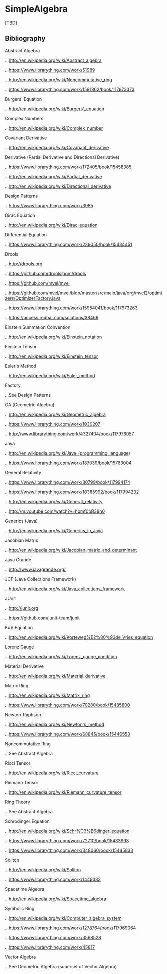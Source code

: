 SimpleAlgebra
============

[TBD]


## Bibliography

Abstract Algebra

...http://en.wikipedia.org/wiki/Abstract_algebra

...https://www.librarything.com/work/51989

...http://en.wikipedia.org/wiki/Noncommutative_ring

...https://www.librarything.com/work/1591862/book/117973373

Burgers' Equation

...http://en.wikipedia.org/wiki/Burgers'_equation

Complex Numbers

...http://en.wikipedia.org/wiki/Complex_number

Covariant Derivative

...http://en.wikipedia.org/wiki/Covariant_derivative

Derivative (Partial Derivative and Directional Derivative)

...https://www.librarything.com/work/172405/book/15458385

...http://en.wikipedia.org/wiki/Partial_derivative

...http://en.wikipedia.org/wiki/Directional_derivative

Design Patterns

...https://www.librarything.com/work/3985

Dirac Equation

...http://en.wikipedia.org/wiki/Dirac_equation

Differential Equation

...https://www.librarything.com/work/239050/book/15434451

Drools

...http://drools.org

...https://github.com/droolsjbpm/drools

...https://github.com/mvel/mvel

...https://github.com/mvel/mvel/blob/master/src/main/java/org/mvel2/optimizers/OptimizerFactory.java

...https://www.librarything.com/work/15954041/book/117973263

...https://access.redhat.com/solutions/38469

Einstein Summation Convention

...http://en.wikipedia.org/wiki/Einstein_notation

Einstein Tensor

...http://en.wikipedia.org/wiki/Einstein_tensor

Euler's Method

...http://en.wikipedia.org/wiki/Euler_method

Factory

...See Design Patterns

GA (Geometric Algebra)

...http://en.wikipedia.org/wiki/Geometric_algebra

...https://www.librarything.com/work/1030207

...http://www.librarything.com/work/4327404/book/117976057

Java

...http://en.wikipedia.org/wiki/Java_(programming_language)

...https://www.librarything.com/work/187039/book/15763004

General Relativity

...https://www.librarything.com/work/80799/book/117994174

...https://www.librarything.com/work/10385992/book/117994232

...http://en.wikipedia.org/wiki/General_relativity

...http://m.youtube.com/watch?v=hbmf0bB38h0

Generics (Java)

...http://en.wikipedia.org/wiki/Generics_in_Java

Jacobian Matrix

...http://en.wikipedia.org/wiki/Jacobian_matrix_and_determinant

Java Grande

...http://www.javagrande.org/

JCF (Java Collections Framework)

...http://en.wikipedia.org/wiki/Java_collections_framework

JUnit

...http://junit.org

...https://github.com/junit-team/junit

KdV Equation

...http://en.wikipedia.org/wiki/Korteweg%E2%80%93de_Vries_equation

Lorenz Gauge

...http://en.wikipedia.org/wiki/Lorenz_gauge_condition

Material Derivative

...http://en.wikipedia.org/wiki/Material_derivative

Matrix Ring

...http://en.wikipedia.org/wiki/Matrix_ring

...https://www.librarything.com/work/70280/book/15485800

Newton-Raphson

...http://en.wikipedia.org/wiki/Newton's_method

...https://www.librarything.com/work/68845/book/15446558

Noncommutative Ring

...See Abstract Algebra

Ricci Tensor

...http://en.wikipedia.org/wiki/Ricci_curvature

Riemann Tensor

...http://en.wikipedia.org/wiki/Riemann_curvature_tensor

Ring Theory

...See Abstract Algebra

Schrodinger Equation

...http://en.wikipedia.org/wiki/Schr%C3%B6dinger_equation

...https://www.librarything.com/work/72710/book/15433893

...https://www.librarything.com/work/348060/book/15445833

Soliton

...http://en.wikipedia.org/wiki/Soliton

...https://www.librarything.com/work/1449383

Spacetime Algebra

...http://en.wikipedia.org/wiki/Spacetime_algebra

Symbolic Ring

...http://en.wikipedia.org/wiki/Computer_algebra_system

...https://www.librarything.com/work/1278764/book/117969064

...https://www.librarything.com/work/3568528

...https://www.librarything.com/work/45817

Vector Algebra

...See Geometric Algebra (superset of Vector Algebra)




